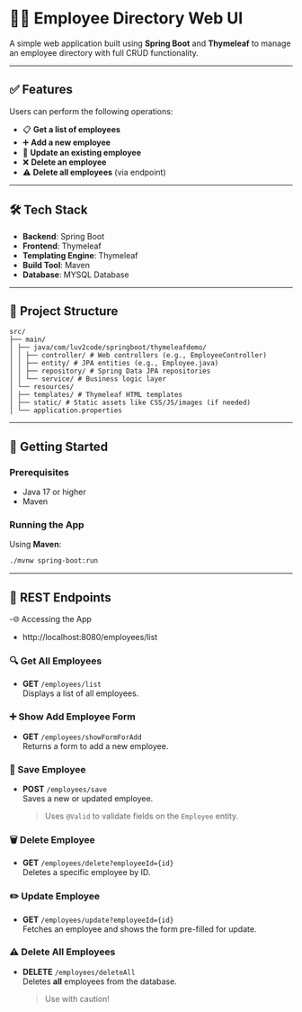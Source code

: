 # 👨‍💼 Employee Directory Web UI

A simple web application built using **Spring Boot** and **Thymeleaf** to manage an employee directory with full CRUD functionality.

---

## ✅ Features

Users can perform the following operations:

- 📋 **Get a list of employees**
- ➕ **Add a new employee**
- 🔄 **Update an existing employee**
- ❌ **Delete an employee**
- ⚠️ **Delete all employees** (via endpoint)

---

## 🛠️ Tech Stack

- **Backend**: Spring Boot
- **Frontend**: Thymeleaf
- **Templating Engine**: Thymeleaf
- **Build Tool**: Maven 
- **Database**: MYSQL Database

---

## 📁 Project Structure

```text
src/
├── main/
│ ├── java/com/luv2code/springboot/thymeleafdemo/
│ │ ├── controller/ # Web controllers (e.g., EmployeeController)
│ │ ├── entity/ # JPA entities (e.g., Employee.java)
│ │ ├── repository/ # Spring Data JPA repositories
│ │ └── service/ # Business logic layer
│ └── resources/
│ ├── templates/ # Thymeleaf HTML templates
│ ├── static/ # Static assets like CSS/JS/images (if needed)
│ └── application.properties
```
---

## 🚀 Getting Started

### Prerequisites

- Java 17 or higher
- Maven 

### Running the App

Using **Maven**:

```bash
./mvnw spring-boot:run
```
---

## 📌 REST Endpoints

-🌐 Accessing the App
- http://localhost:8080/employees/list


### 🔍 Get All Employees
- **GET** `/employees/list`  
  Displays a list of all employees.

### ➕ Show Add Employee Form
- **GET** `/employees/showFormForAdd`  
  Returns a form to add a new employee.

### 💾 Save Employee
- **POST** `/employees/save`  
  Saves a new or updated employee.  
  > Uses `@Valid` to validate fields on the `Employee` entity.

### 🗑️ Delete Employee
- **GET** `/employees/delete?employeeId={id}`  
  Deletes a specific employee by ID.

### ✏️ Update Employee
- **GET** `/employees/update?employeeId={id}`  
  Fetches an employee and shows the form pre-filled for update.

### ⚠️ Delete All Employees
- **DELETE** `/employees/deleteAll`  
  Deletes **all** employees from the database.  
  > Use with caution!

